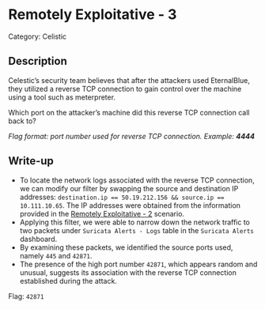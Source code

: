 # Remotely Exploitative - 3
Category: Celistic

## Description
Celestic’s security team believes that after the attackers used EternalBlue, they utilized a reverse TCP connection to gain control over the machine using a tool such as meterpreter.

Which port on the attacker’s machine did this reverse TCP connection call back to?

*Flag format: port number used for reverse TCP connection. Example: **4444***

## Write-up
- To locate the network logs associated with the reverse TCP connection, we can modify our filter by swapping the source and destination IP addresses: `destination.ip == 50.19.212.156 && source.ip == 10.111.10.65`. The IP addresses were obtained from the information provided in the [Remotely Exploitative - 2](../celistic-remotely-exploitative-2/README.md) scenario.
- Applying this filter, we were able to narrow down the network traffic to two packets under `Suricata Alerts - Logs` table in the `Suricata Alerts` dashboard.
- By examining these packets, we identified the source ports used, namely `445` and `42871`.
- The presence of the high port number `42871`, which appears random and unusual, suggests its association with the reverse TCP connection established during the attack.

Flag: `42871`
